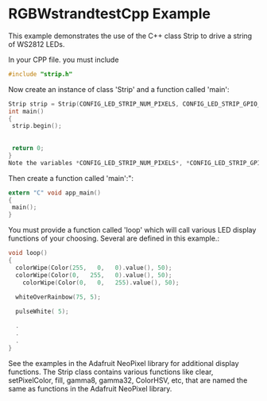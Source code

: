 # RGBWstrandtestCpp Example

This example demonstrates the use of the C++ class Strip to drive a string of WS2812 LEDs.

In your CPP file. you must include
````C
#include "strip.h"
````
Now create an instance of class 'Strip' and a function called 'main':
````C
Strip strip = Strip(CONFIG_LED_STRIP_NUM_PIXELS, CONFIG_LED_STRIP_GPIO_PIN, NEO_GRB + NEO_KHZ800, CONFIG_RMT_CHANNEL);
int main()
{
 strip.begin();
 
 
 return 0;
}
Note the variables *CONFIG_LED_STRIP_NUM_PIXELS*, *CONFIG_LED_STRIP_GPIO_PIN*. etc which have been created by `make menuconfig` per the main/Kconfig.projbuild file.
````
Then create a function called 'main':":
````C
extern "C" void app_main()
{
 main();
}
````

You must provide a function called 'loop' which will call various LED display functions of your choosing. Several are defined in this example.:
````C
void loop()
{
  colorWipe(Color(255,   0,   0).value(), 50);
  colorWipe(Color(0,   255,   0).value(), 50);
	colorWipe(Color(0,   0,   255).value(), 50);
  
  whiteOverRainbow(75, 5);

  pulseWhite( 5);

  .
  .
  .
}
````
See the examples in the Adafruit NeoPixel library for additional display functions. The Strip class contains various functions like clear, setPixelColor, fill, gamma8, gamma32, ColorHSV, etc, that are named the same as functions in the Adafruit NeoPixel library.

